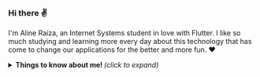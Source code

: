 ### Hi there ✌
I'm Aline Raíza, an Internet Systems student in love with Flutter. I like so much studying and learning more every day about this technology that has come to change our applications for the better and more fun. ❤

<details> 
  <summary> <b> Things to know about me! </b> <i> (click to expand) </summary>
   <h4 align="left"> 🛠 Languages and Tools:</h4>
    *Dart/Flutter <br>
    *Figma <br>
    *HTML5 <br>
    *Firebase <br>
    <h4 align="left"> 🤝Let's connect on LinkedIn? https://www.linkedin.com/in/aline-raiza-rodrigues-marques/ </h4>
    
 </details>
  
